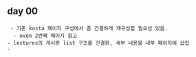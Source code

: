 ## day 00
<pre><code> - 기존 kosta 페이지 구성에서 좀 간결하게 재구성할 필요성 있음.
  - oven 2번째 페이지 참고
- lectures의 게시판 list 구조를 간결화, 세부 내용을 내부 페이지에 삽입
- 


</code></pre>
